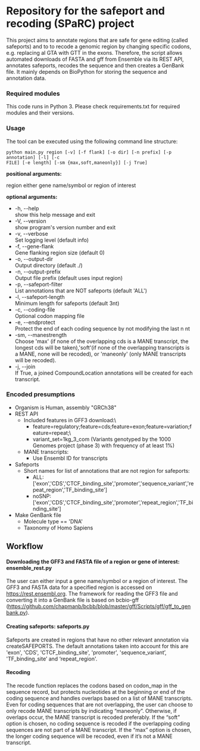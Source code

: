 # Repository for the safeport and recoding (SPaRC) project

This project aims to annotate regions that are safe for gene editing (called safeports) and to to recode a genomic region by changing specific codons, e.g. replacing al GTA with GTT in the exons. Therefore, the script allows automated downloads of FASTA and gff from Ensemble via its REST API, annotates safeports, recodes the sequence and then creates a GenBank file. It mainly depends on BioPython for storing the sequence and annotation data. 

### Required modules
This code runs in Python 3. Please check requirements.txt for required modules and their versions.


### Usage

The tool can be executed using the following command line structure:
```
python main.py region [-v] [-f flank] [-o dir] [-n prefix] [-p annotation] [-l] [-c
FILE] [-e length] [-sm {max,soft,maneonly}] [-j True]
```


**positional arguments:**

region either gene name/symbol or region of interest

**optional arguments:**

- -h, --help\
show this help message and exit
- -V, --version\
show program's version number and exit
- -v, --verbose\
Set logging level (default info)
- -f, --gene-flank\
Gene flanking region size (default 0)
- -o, --output-dir\
Output directory (default ./)
- -n, --output-prefix\
Output file prefix (default uses input region)
- -p, --safeport-filter\
List annotations that are NOT safeports (default 'ALL')
- -l, --safeport-length\
Minimum length for safeports (default 3nt)
- -c, --coding-file\
Optional codon mapping file
- -e, --endprotect\
Protect the end of each coding sequence by not modifying the last n nt
- -sm, --manestrength\
Choose 'max' (if none of the overlapping cds is a MANE transcript, the longest cds will be taken),'soft'(if none of the overlapping transcripts is a MANE, none will be recoded), or 'maneonly' (only MANE transcripts will be recoded).
- -j, --join\
If True, a joined CompoundLocation annotations will be created for each transcript.

### Encoded presumptions
- Organism is Human, assembly "GRCh38"
- REST API
    - Included features in GFF3 download:\
        - feature=regulatory;feature=cds;feature=exon;feature=variation;feature=repeat;\
        - variant_set=1kg_3_com (Variants genotyped by the 1000 Genomes project (phase 3) with frequency of at least 1%)
    - MANE transcripts: 
        - Use Ensembl ID for transcripts
- Safeports
    - Short names for list of annotations that are not region for safeports:
        - ALL: ['exon','CDS','CTCF_binding_site','promoter','sequence_variant','repeat_region','TF_binding_site']
        - noSNP: ['exon','CDS','CTCF_binding_site','promoter','repeat_region','TF_binding_site']
- Make GenBank file
    - Molecule type == 'DNA'
    - Taxonomy of Homo Sapiens

## Workflow

#### Downloading the GFF3 and FASTA file of a region or gene of interest: ensemble_rest.py

The user can either input a gene name/symbol or a region of interest. The GFF3 and FASTA data for a specified region is accessed on https://rest.ensembl.org.
The framework for reading the GFF3 file and converting it into a GenBank file is based on bcbio-gff (https://github.com/chapmanb/bcbb/blob/master/gff/Scripts/gff/gff_to_genbank.py).

#### Creating safeports: safeports.py
Safeports are created in regions that have no other relevant annotation via createSAFEPORTS. The default annotations taken into account for this are 'exon', 'CDS', 'CTCF_binding_site', 'promoter', 'sequence_variant’, 'TF_binding_site’ and ‘repeat_region'. 

#### Recoding

The recode function replaces the codons based on codon_map in the sequence record, but protects nucleotides at the beginning or end of the coding sequence and handles overlaps based on a list of MANE transcripts. Even for coding sequences that are not overlapping, the user can choose to only
recode MANE transcripts by indicating “maneonly”. Otherwise, if overlaps occur, the MANE transcript is recoded preferably. If the “soft” option is chosen, no coding sequence is recoded if the overlapping coding sequences are not part of a MANE transcript. If the “max” option is chosen, the longer coding sequence will be recoded, even if it’s not a MANE transcript. 

